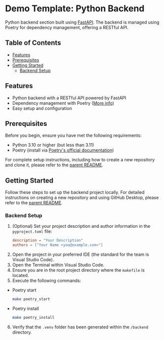# Demo Template: Python Backend

Python backend section built using [FastAPI](https://fastapi.tiangolo.com/). The backend is managed using Poetry for dependency management, offering a RESTful API.

## Table of Contents

- [Features](#features)
- [Prerequisites](#prerequisites)
- [Getting Started](#getting-started)
  - [Backend Setup](#backend-setup)

## Features

- Python backend with a RESTful API powered by FastAPI
- Dependency management with Poetry ([More info](https://python-poetry.org/docs/basic-usage/))
- Easy setup and configuration

## Prerequisites

Before you begin, ensure you have met the following requirements:

- Python 3.10 or higher (but less than 3.11)
- Poetry (install via [Poetry's official documentation](https://python-poetry.org/docs/#installation))

For complete setup instructions, including how to create a new repository and clone it, please refer to the [parent README](../README.md).

## Getting Started

Follow these steps to set up the backend project locally. For detailed instructions on creating a new repository and using GitHub Desktop, please refer to the [parent README](../README.md).

### Backend Setup

1. (Optional) Set your project description and author information in the `pyproject.toml` file:
   ```toml
   description = "Your Description"
   authors = ["Your Name <you@example.com>"]
2. Open the project in your preferred IDE (the standard for the team is Visual Studio Code).
3. Open the Terminal within Visual Studio Code.
4. Ensure you are in the root project directory where the `makefile` is located.
5. Execute the following commands:
  - Poetry start
    ````bash
    make poetry_start
    ````
  - Poetry install
    ````bash
    make poetry_install
    ````
6. Verify that the `.venv` folder has been generated within the `/backend` directory.
